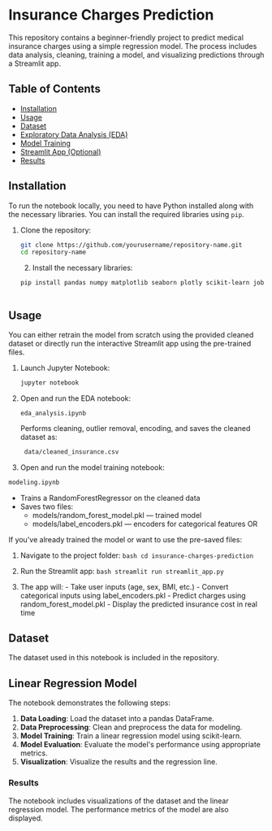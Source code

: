 # Insurance Charges Prediction

This repository contains a beginner-friendly project to predict medical insurance charges using a simple regression model. The process includes data analysis, cleaning, training a model, and visualizing predictions through a Streamlit app.

## Table of Contents

- [Installation](#installation)
- [Usage](#usage)
- [Dataset](#dataset)
- [Exploratory Data Analysis (EDA)](#exploratory-data-analysis-eda)
- [Model Training](#model-training)
- [Streamlit App (Optional)](#streamlit-app-optional)
- [Results](#results)

## Installation

To run the notebook locally, you need to have Python installed along with the necessary libraries. You can install the required libraries using `pip`.

1. Clone the repository:
    ```bash
    git clone https://github.com/yourusername/repository-name.git
    cd repository-name
    ```

   2. Install the necessary libraries:
    ```bash
    pip install pandas numpy matplotlib seaborn plotly scikit-learn joblib streamlit jupyter
    ```

    ```

## Usage

You can either retrain the model from scratch using the provided cleaned dataset or directly run the interactive Streamlit app using the pre-trained files.

1. Launch Jupyter Notebook:
    ```bash
    jupyter notebook
    ```
    
2. Open and run the EDA notebook:
    ```text
    eda_analysis.ipynb
    ```
    Performs cleaning, outlier removal, encoding, and saves the cleaned dataset as:
    ```bash
     data/cleaned_insurance.csv
    ```
    
3. Open and run the model training notebook:
  ```bash
  modeling.ipynb
  ```
  - Trains a RandomForestRegressor on the cleaned data
  - Saves two files:
      - models/random_forest_model.pkl — trained model
      - models/label_encoders.pkl — encoders for categorical features
OR

If you've already trained the model or want to use the pre-saved files:

  1. Navigate to the project folder:
    ```bash
    cd insurance-charges-prediction
    ```
  
  3. Run the Streamlit app:
    ```bash
    streamlit run streamlit_app.py
    ```

  4. The app will:
    - Take user inputs (age, sex, BMI, etc.)
    - Convert categorical inputs using label_encoders.pkl
    - Predict charges using random_forest_model.pkl
    - Display the predicted insurance cost in real time
    
## Dataset

The dataset used in this notebook is included in the repository.

## Linear Regression Model

The notebook demonstrates the following steps:

1. **Data Loading**: Load the dataset into a pandas DataFrame.
2. **Data Preprocessing**: Clean and preprocess the data for modeling.
3. **Model Training**: Train a linear regression model using scikit-learn.
4. **Model Evaluation**: Evaluate the model's performance using appropriate metrics.
5. **Visualization**: Visualize the results and the regression line.

### Results

The notebook includes visualizations of the dataset and the linear regression model. The performance metrics of the model are also displayed.

